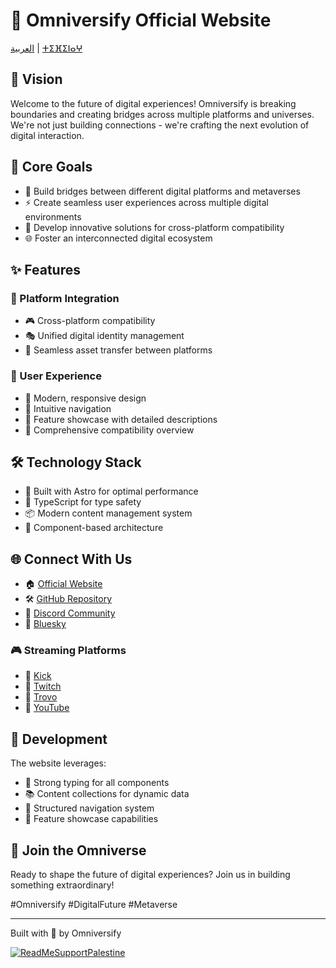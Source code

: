 # 🌌 Omniversify Official Website

[العربية](README.ar.md) | [ⵜⵉⴼⵉⵏⴰⵖ](README.tif.md)

## 🚀 Vision
Welcome to the future of digital experiences! Omniversify is breaking boundaries and creating bridges across multiple platforms and universes. We're not just building connections - we're crafting the next evolution of digital interaction.

## 🎯 Core Goals
- 🌉 Build bridges between different digital platforms and metaverses
- ⚡ Create seamless user experiences across multiple digital environments
- 🔮 Develop innovative solutions for cross-platform compatibility
- 🌐 Foster an interconnected digital ecosystem

## ✨ Features

### 🔗 Platform Integration
- 🎮 Cross-platform compatibility
- 🎭 Unified digital identity management
- 💫 Seamless asset transfer between platforms

### 🎨 User Experience
- 📱 Modern, responsive design
- 🧭 Intuitive navigation
- 🎪 Feature showcase with detailed descriptions
- 🔄 Comprehensive compatibility overview

## 🛠️ Technology Stack
- 🚀 Built with Astro for optimal performance
- 📘 TypeScript for type safety
- 📦 Modern content management system
- 🧩 Component-based architecture

## 🌐 Connect With Us

- 🏠 [Official Website](https://omniversify.com/)
- 🛠️ [GitHub Repository](https://github.com/phaylali/omniversify-official)
- 💬 [Discord Community](https://discord.omniversify.com)
- 🦋 [Bluesky](https://bsky.app/profile/omniversify.com)

### 🎮 Streaming Platforms
- 🎯 [Kick](https://kick.com/phaylali)
- 💜 [Twitch](https://twitch.tv/phaylali)
- 🌊 [Trovo](https://trovo.live/s/phaylali)
- 🎥 [YouTube](https://youtube.com/@phaylali)

## 🚀 Development

The website leverages:
- 📝 Strong typing for all components
- 📚 Content collections for dynamic data
- 🧭 Structured navigation system
- 🎨 Feature showcase capabilities

## 🌟 Join the Omniverse
Ready to shape the future of digital experiences? Join us in building something extraordinary!

#Omniversify #DigitalFuture #Metaverse

---

Built with 💖 by Omniversify

[![ReadMeSupportPalestine](https://raw.githubusercontent.com/Safouene1/support-palestine-banner/master/banner-project.svg)](https://donate.unrwa.org/-landing-page/en_EN)